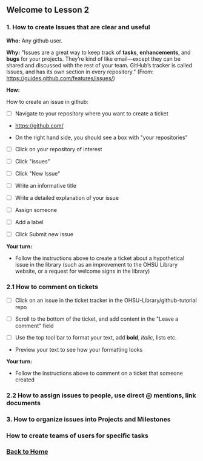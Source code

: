 ## Welcome to Lesson 2

### 1. How to create Issues that are clear and useful
**Who:**
Any github user.

**Why:**
"Issues are a great way to keep track of **tasks**, **enhancements**, and **bugs** for your projects. They’re kind of like email—except they can be shared and discussed with the rest of your team. GitHub’s tracker is called Issues, and has its own section in every repository." (From: https://guides.github.com/features/issues/)

**How:**

How to create an issue in github:

- [ ] Navigate to your repository where you want to create a ticket

- https://github.com/

- On the right hand side, you should see a box with "your repositories"

- [ ] Click on your repository of interest

- [ ] Click "issues"

- [ ] Click "New Issue"

- [ ] Write an informative title

- [ ] Write a detailed explanation of your issue

- [ ] Assign someone

- [ ] Add a label

- [ ] Click Submit new issue

**Your turn:**

- Follow the instructions above to create a ticket about a hypothetical issue in the library (such as an improvement to the OHSU Library website, or a request for welcome signs in the library)

### 2.1 How to comment on tickets

- [ ] Click on an issue in the ticket tracker in the OHSU-Library/github-tutorial repo

- [ ] Scroll to the bottom of the ticket, and add content in the "Leave a comment" field

- [ ] Use the top tool bar to format your text, add **bold**, *italic*, lists etc.

- Preview your text to see how your formatting looks

**Your turn:**

- Follow the instructions above to comment on a ticket that someone created

### 2.2 How to assign issues to people, use direct @ mentions, link documents

### 3. How to organize issues into Projects and Milestones

### How to create teams of users for specific tasks

### [Back to Home](../index)
